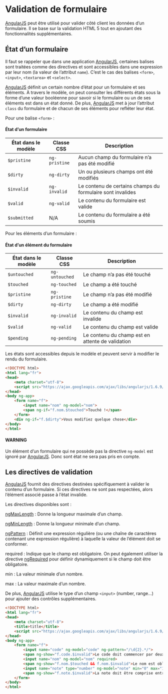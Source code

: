 # Validation de formulaire

[AngularJS](https://docs.angularjs.org/guide) peut être utilisé pour valider côté client les données d’un formulaire.
Il se base sur la validation HTML 5 tout en ajoutant des fonctionnalités
supplémentaires.

## État d’un formulaire

Il faut se rappeler que dans une application [AngularJS](https://docs.angularjs.org/guide), certaines balises sont
traitées comme des directives et sont accessibles dans une expression par leur
nom (la valeur de l’attribut `name`). C’est le cas des balises `<form>`,
`<input>`, `<textarea>` et `<select>`.

[AngularJS](https://docs.angularjs.org/guide) définit un certain nombre d’état pour un formulaire et ses éléments. À travers
le modèle, on peut consulter les différents états sous la forme d’une valeur booléenne
pour savoir si le formulaire ou un de ses éléments est dans un état donné. De plus,
[AngularJS](https://docs.angularjs.org/guide) met à jour l’attribut `class` du formulaire et de chacun de ses éléments
pour refléter leur état.

Pour une balise `<form>` :

#### État d’un formulaire

| État dans le modèle   | Classe CSS    | Description                                                |
|-----------------------|---------------|------------------------------------------------------------|
| `$pristine`           | `ng-pristine` | Aucun champ du formulaire n’a pas été modifié              |
| `$dirty`              | `ng-dirty`    | Un ou plusieurs champs ont été modifiés                    |
| `$invalid`            | `ng-invalid`  | Le contenu de certains champs du formulaire sont invalides |
| `$valid`              | `ng-valid`    | Le contenu du formulaire est valide                        |
| `$submitted`          | N/A           | Le contenu du formulaire a été soumis                      |

Pour les éléments d’un formulaire :

#### État d’un élément du formulaire

| État dans le modèle   | Classe CSS     | Description                                      |
|-----------------------|----------------|--------------------------------------------------|
| `$untouched`          | `ng-untouched` | Le champ n’a pas été touché                      |
| `$touched`            | `ng-touched`   | Le champ a été touché                            |
| `$pristine`           | `ng-pristine`  | Le champ n’a pas été modifié                     |
| `$dirty`              | `ng-dirty`     | Le champ a été modifié                           |
| `$invalid`            | `ng-invalid`   | Le contenu du champ est invalide                 |
| `$valid`              | `ng-valid`     | Le contenu du champ est valide                   |
| `$pending`            | `ng-pending`   | Le contenu du champ est en attente de validation |

Les états sont accessibles depuis le modèle et peuvent servir à modifier
le rendu du formulaire.

```html
<!DOCTYPE html>
<html lang="fr">
<head>
    <meta charset="utf-8">
    <script src="https://ajax.googleapis.com/ajax/libs/angularjs/1.6.9/angular.min.js"></script>
</head>
<body ng-app>
    <form name="f">
        <input name="nom" ng-model="nom">
        <span ng-if="f.nom.$touched">Touché !</span>
    </form>
    <div ng-if="f.$dirty">Vous modifiez quelque chose</div>
</body>
</html>
```

#### WARNING
Un élément d’un formulaire qui ne possède pas la directive `ng-model` est
ignoré par [AngularJS](https://docs.angularjs.org/guide). Donc sont état ne sera pas pris en compte.

## Les directives de validation

[AngularJS](https://docs.angularjs.org/guide) fournit des directives destinées spécifiquement à valider le contenu
d’un formulaire. Si ces directives ne sont pas respectées, alors l’élément
associé passe à l’état invalide.

Les directives disponibles sont :

[ngMaxLength](https://docs.angularjs.org/api/ng/directive/ngMaxlength)
: Donne la longueur maximale d’un champ.

[ngMinLength](https://docs.angularjs.org/api/ng/directive/ngMinlength)
: Donne la longueur minimale d’un champ.

[ngPattern](https://docs.angularjs.org/api/ng/directive/ngPattern)
: Définit une expression régulière (ou une chaîne de caractères contenant
  une expression régulière) à laquelle la valeur de l’élément doit se conformer.

required
: Indique que le champ est obligatoire. On peut également utiliser la directive
  [ngRequired](https://docs.angularjs.org/api/ng/directive/ngRequired) pour définir dynamiquement si le champ doit être obligatoire.

min
: La valeur minimale d’un nombre.

max
: La valeur maximale d’un nombre.

De plus, [AngularJS](https://docs.angularjs.org/guide) utilise le type d’un champ `<input>` (number, range…) pour ajouter
des contrôles supplémentaires.

```html
<!DOCTYPE html>
<html lang="fr">
<head>
    <meta charset="utf-8">
    <title>title</title>
    <script src="https://ajax.googleapis.com/ajax/libs/angularjs/1.6.9/angular.min.js"></script>
</head>
<body ng-app>
    <form name="f">
        <input name="code" ng-model="code" ng-pattern="/\d{2}.*/">
        <span ng-show="f.code.$invalid">Le code doit commencer par deux chiffres</span><br>
        <input name="nom" ng-model="nom" required>
        <span ng-show="f.nom.$touched && f.nom.$invalid">Le nom est obligatoire</span><br>
        <input name="note" type="number" ng-model="note" min="0" max="10">
        <span ng-show="f.note.$invalid">La note doit être comprise entre 0 et 10</span><br>
    </form>
</body>
</html>
```
